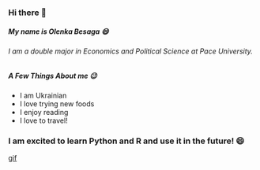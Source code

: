 ### Hi there 👋

##### My name is Olenka Besaga :smile:
###### I am a double major in Economics and Political Science at Pace University.

##### A Few Things About me :wink:
- I am Ukrainian  
- I love trying new foods
- I enjoy reading 
- I love to travel!

### I am excited to learn Python and R and use it in the future! :smile:

[gif](https://media.giphy.com/media/10UeedrT5MIfPG/giphy.gif)


<!--
**olenkabesaga/olenkabesaga** is a ✨ _special_ ✨ repository because its `README.md` (this file) appears on your GitHub profile.

Here are some ideas to get you started:

- 🔭 I’m currently working on ...
- 🌱 I’m currently learning ...
- 👯 I’m looking to collaborate on ...
- 🤔 I’m looking for help with ...
- 💬 Ask me about ...
- 📫 How to reach me: ...
- 😄 Pronouns: ...
- ⚡ Fun fact: ...
-->
